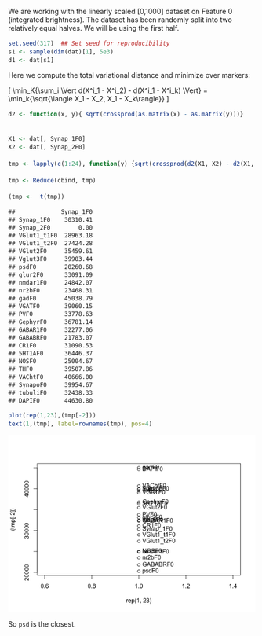 We are working with the linearly scaled \[0,1000\] dataset on Feature 0 (integrated brightness). The dataset has been randomly split into two relatively equal halves. We will be using the first half.

``` r
set.seed(317)  ## Set seed for reproducibility 
s1 <- sample(dim(dat)[1], 5e3)
d1 <- dat[s1]
```

Here we compute the total variational distance and minimize over markers:

\[ \min_K{\sum_i \Vert d(X^i_1 - X^i_2) - d(X^i_1 - X^i_k) \Vert} = \min_k{\sqrt{\langle X_1 - X_2, X_1 - X_k\rangle}} \]

``` r
d2 <- function(x, y){ sqrt(crossprod(as.matrix(x) - as.matrix(y)))}


X1 <- dat[, Synap_1F0]
X2 <- dat[, Synap_2F0]

tmp <- lapply(c(1:24), function(y) {sqrt(crossprod(d2(X1, X2) - d2(X1, dat[, y, with=FALSE])))})

tmp <- Reduce(cbind, tmp)

(tmp <-  t(tmp))
```

    ##             Synap_1F0
    ## Synap_1F0    30310.41
    ## Synap_2F0        0.00
    ## VGlut1_t1F0  28963.18
    ## VGlut1_t2F0  27424.28
    ## VGlut2F0     35459.61
    ## Vglut3F0     39903.44
    ## psdF0        20260.68
    ## glur2F0      33091.09
    ## nmdar1F0     24842.07
    ## nr2bF0       23468.31
    ## gadF0        45038.79
    ## VGATF0       39060.15
    ## PVF0         33778.63
    ## GephyrF0     36781.14
    ## GABAR1F0     32277.06
    ## GABABRF0     21783.07
    ## CR1F0        31090.53
    ## 5HT1AF0      36446.37
    ## NOSF0        25004.67
    ## THF0         39507.86
    ## VAChtF0      40666.00
    ## SynapoF0     39954.67
    ## tubuliF0     32438.33
    ## DAPIF0       44630.80

``` r
plot(rep(1,23),(tmp[-2]))
text(1,(tmp), label=rownames(tmp), pos=4)
```

![](Discrimination_files/figure-markdown_github/cc-dis-1.png)

So `psd` is the closest.
